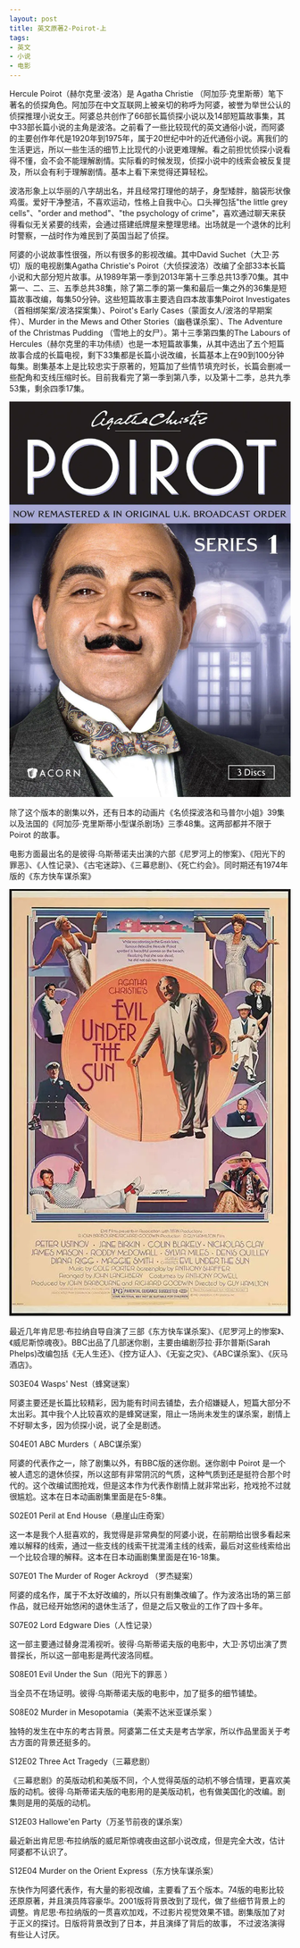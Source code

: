 ```yaml
---
layout: post
title: 英文原著2-Poirot-上
tags:
- 英文
- 小说
- 电影
---
```


<style>
article img {
    width: 400px;
    height: auto;
    float: left;
}
</style>

Hercule Poirot（赫尔克里·波洛）是 Agatha Christie （阿加莎·克里斯蒂）笔下著名的侦探角色。阿加莎在中文互联网上被亲切的称呼为阿婆，被誉为举世公认的侦探推理小说女王。阿婆总共创作了66部长篇侦探小说以及14部短篇故事集，其中33部长篇小说的主角是波洛。之前看了一些比较现代的英文通俗小说，而阿婆的主要创作年代是1920年到1975年，属于20世纪中叶的近代通俗小说。离我们的生活更远，所以一些生活的细节上比现代的小说更难理解。看之前担忧侦探小说看得不懂，会不会不能理解剧情。实际看的时候发现，侦探小说中的线索会被反复提及，所以会有利于理解剧情。基本上看下来觉得还算轻松。

波洛形象上以华丽的八字胡出名，并且经常打理他的胡子，身型矮胖，脑袋形状像鸡蛋。爱好干净整洁，不喜欢运动，性格上自我中心。口头禅包括"the little grey cells"、"order and method"、"the psychology of crime"，喜欢通过聊天来获得看似无关紧要的线索，会通过搭建纸牌屋来整理思绪。出场就是一个退休的比利时警察，一战时作为难民到了英国当起了侦探。

阿婆的小说故事性很强，所以有很多的影视改编。其中David Suchet（大卫·苏切）版的电视剧集Agatha Christie's Poirot（大侦探波洛）改编了全部33本长篇小说和大部分短片故事。从1989年第一季到2013年第十三季总共13季70集。其中第一、二、三、五季总共38集，除了第二季的第一集和最后一集之外的36集是短篇故事改编，每集50分钟。这些短篇故事主要选自四本故事集Poirot Investigates（首相绑架案/波洛探案集）、Poirot's Early Cases（蒙面女人/波洛的早期案件）、Murder in the Mews and Other Stories（幽巷谋杀案）、The Adventure of the Christmas Pudding （雪地上的女尸）。第十三季第四集的The Labours of Hercules（赫尔克里的丰功伟绩）也是一本短篇故事集，从其中选出了五个短篇故事合成的长篇电视，剩下33集都是长篇小说改编，长篇基本上在90到100分钟每集。剧集基本上是比较忠实于原著的，短篇加了些情节填充时长，长篇会删减一些配角和支线压缩时长。目前我看完了第一季到第八季，以及第十二季，总共九季53集，剩余四季17集。

![poirot_s1](../assets/image/poirot/poirot_s1.png)

除了这个版本的剧集以外，还有日本的动画片《名侦探波洛和马普尔小姐》39集以及法国的《阿加莎·克里斯蒂小型谋杀剧场》三季48集。这两部都并不限于 Poirot 的故事。

电影方面最出名的是彼得·乌斯蒂诺夫出演的六部《尼罗河上的惨案》、《阳光下的罪恶》、《人性记录》、《古宅迷踪》、《三幕悲剧》、《死亡约会》。同时期还有1974年版的《东方快车谋杀案》

![Evil_Under_the_Sun](../assets/image/poirot/Evil_Under_the_Sun.png)


最近几年肯尼思·布拉纳自导自演了三部《东方快车谋杀案》、《尼罗河上的惨案》、《威尼斯惊魂夜》。BBC出品了几部迷你剧，主要由编剧莎拉·菲尔普斯(Sarah Phelps)改编包括《无人生还》、《控方证人》、《无妄之灾》、《ABC谋杀案》、《灰马酒店》。



S03E04 Wasps' Nest（蜂窝谜案）

阿婆主要还是长篇比较精彩，因为能有时间去铺垫，去介绍嫌疑人，短篇大部分不太出彩。其中我个人比较喜欢的是蜂窝谜案，阻止一场尚未发生的谋杀案，剧情上不好聊太多，因为侦探小说，说了全是剧透。



S04E01 ABC Murders（ ABC谋杀案）

阿婆的代表作之一，除了剧集以外，有BBC版的迷你剧。迷你剧中 Poirot 是一个被人遗忘的退休侦探，所以这部有非常阴沉的气质，这种气质到还是挺符合那个时代的。这个改编试图抢戏，但是这本作为代表作剧情上就非常出彩，抢戏抢不过就很尴尬。这本在日本动画剧集里面是在5-8集。



S02E01 Peril at End House（悬崖山庄奇案）

这一本是我个人挺喜欢的，我觉得是非常典型的阿婆小说，在前期给出很多看起来难以解释的线索，通过一些支线的线索干扰混淆主线的线索，最后对这些线索给出一个比较合理的解释。这本在日本动画剧集里面是在16-18集。



S07E01 The Murder of Roger Ackroyd （罗杰疑案）

阿婆的成名作，属于不太好改编的，所以只有剧集改编了。作为波洛出场的第三部作品，就已经开始悠闲的退休生活了，但是之后又敬业的工作了四十多年。



S07E02 Lord Edgware Dies（人性记录）

这一部主要通过替身混淆视听。彼得·乌斯蒂诺夫版的电影中，大卫·苏切出演了贾普探长，所以这一部电影是两代波洛同框。



S08E01 Evil Under the Sun（阳光下的罪恶 ）

当全员不在场证明。彼得·乌斯蒂诺夫版的电影中，加了挺多的细节铺垫。



S08E02 Murder in Mesopotamia（美索不达米亚谋杀案 ）

独特的发生在中东的考古背景。阿婆第二任丈夫是考古学家，所以作品里面关于考古方面的背景还挺多的。



S12E02 Three Act Tragedy（三幕悲剧）

《三幕悲剧》的英版动机和美版不同，个人觉得英版的动机不够合情理，更喜欢美版的动机。彼得·乌斯蒂诺夫版的电影用的是美版动机，也有做美国化的改编。剧集则是用的英版的动机。



S12E03 Hallowe'en Party（万圣节前夜的谋杀案）

最近新出肯尼思·布拉纳版的威尼斯惊魂夜由这部小说改成，但是完全大改，估计阿婆都不认识了。



S12E04 Murder on the Orient Express（东方快车谋杀案）

东快作为阿婆代表作，有大量的影视改编，主要看了五个版本。74版的电影比较还原原著，并且演员阵容豪华。2001版将背景改到了现代，做了些细节背景上的调整。肯尼思·布拉纳版的一贯喜欢加戏，不过影片视觉效果不错。剧集版加了对于正义的探讨。日版将背景改到了日本，并且演绎了背后的故事， 不过波洛演得有些让人讨厌。

